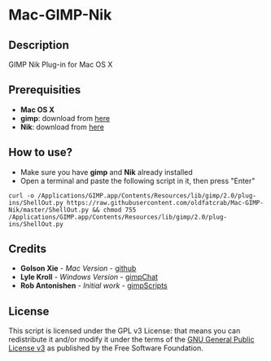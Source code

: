 # Mac-GIMP-Nik

## Description

GIMP Nik Plug-in for Mac OS X

## Prerequisities

- **Mac OS X**
- **gimp**: download from [here](https://www.gimp.org/downloads/)
- **Nik**: download from [here](https://www.google.com/nikcollection/)

## How to use?

- Make sure you have **gimp** and **Nik** already installed 
- Open a terminal and paste the following script in it, then press "Enter"

```
curl -o /Applications/GIMP.app/Contents/Resources/lib/gimp/2.0/plug-ins/ShellOut.py https://raw.githubusercontent.com/oldfatcrab/Mac-GIMP-Nik/master/ShellOut.py && chmod 755 /Applications/GIMP.app/Contents/Resources/lib/gimp/2.0/plug-ins/ShellOut.py
```

## Credits

- **Golson Xie** - *Mac Version* - [github](https://github.com/oldfatcrab/Mac-GIMP-Nik)
- **Lyle Kroll** - *Windows Version* - [gimpChat](http://gimpchat.com/viewtopic.php?f=9&t=13847&start=10#p188412)
- **Rob Antonishen** - *Initial work* - [gimpScripts](http://registry.gimp.org/node/24977)

## License

This script is licensed under the GPL v3 License: that means you can redistribute it and/or modify it under the terms of the [GNU General Public License v3](LICENSE) as published by the Free Software Foundation.
